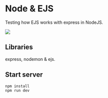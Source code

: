 # Node & EJS

Testing how EJS works with express in NodeJS.

<img src="https://i.ibb.co/SJTdtYz/img.png"/>

## Libraries

express, nodemon & ejs.

## Start server

```bash
npm install
npm run dev
```
